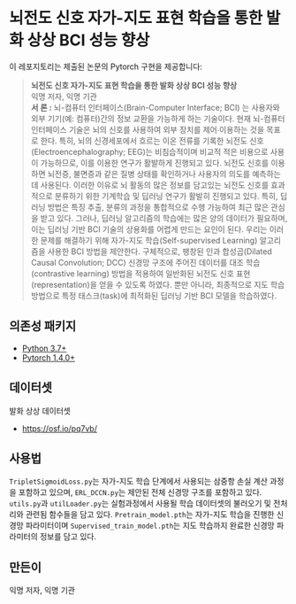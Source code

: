 # 뇌전도 신호 자가-지도 표현 학습을 통한 발화 상상 BCI 성능 향상

이 레포지토리는 제출된 논문의 Pytorch 구현을 제공합니다:
> **뇌전도 신호 자가-지도 표현 학습을 통한 발화 상상 BCI 성능 향상**<br>
> 익명 저자, 익명 기관<br>
> **서 론 :** 뇌-컴퓨터 인터페이스(Brain-Computer Interface; BCI) 는 사용자와 외부 기기(예: 컴퓨터)간의 정보 교환을 가능하게 하는 기술이다. 현재 뇌-컴퓨터 인터페이스 기술은 뇌의 신호를 사용하여 외부 장치를 제어∙이용하는 것을 목표로 한다. 특히, 뇌의 신경세포에서 흐르는 이온 전류를 기록한 뇌전도 신호(Electroencephalography; EEG)는 비침습적이며 비교적 적은 비용으로 사용이 가능하므로, 이를 이용한 연구가 활발하게 진행되고 있다. 뇌전도 신호를 이용하면 뇌전증, 불면증과 같은 질병 상태를 확인하거나 사용자의 의도를 예측하는데 사용된다.
  이러한 이유로 뇌 활동의 많은 정보를 담고있는 뇌전도 신호를 효과적으로 분류하기 위한 기계학습 및 딥러닝 연구가 활발히 진행되고 있다. 특히, 딥러닝 방법은 특징 추출, 분류의 과정을 통합적으로 수행 가능하여 최근 많은 관심을 받고 있다. 그러나,  딥러닝 알고리즘의 학습에는 많은 양의 데이터가 필요하며, 이는 딥러닝 기반 BCI 기술의 상용화를 어렵게 만드는 요인이 된다.
  우리는 이러한 문제를 해결하기 위해 자가-지도 학습(Self-supervised Learning) 알고리즘을 사용한 BCI 방법을 제안한다. 구체적으로, 팽창된 인과 합성곱(Dilated Causal Convolution; DCC) 신경망 구조에 주어진 데이터를 대조 학습(contrastive learning) 방법을 적용하여 일반화된 뇌전도 신호 표현(representation)을 얻을 수 있도록 하였다. 뿐만 아니라, 최종적으로 지도 학습 방법으로 특정 태스크(task)에 최적화된 딥러닝 기반 BCI 모델을 학습하였다.

## 의존성 패키지
* [Python 3.7+](https://www.continuum.io/downloads)
* [Pytorch 1.4.0+](https://pytorch.org//)

## 데이터셋
발화 상상 데이터셋
* https://osf.io/pq7vb/

## 사용법
`TripletSigmoidLoss.py`는 자가-지도 학습 단계에서 사용되는 삼중항 손실 계산 과정을 포함하고 있으며, `ERL_DCCN.py`는 제안된 전체 신경망 구조를 포함하고 있다. `utils.py`과 `utilLoader.py`는 실험과정에서 사용될 학습 데이터셋의 불러오기 및 전처리와 관련됨 함수들을 담고 있다. `Pretrain_model.pth`는 자가-지도 학습을 진행한 신경망 파라미터이며 `Supervised_train_model.pth`는 지도 학습까지 완료한 신경망 파라미터의 정보를 담고 있다.

## 만든이
익명 저자, 익명 기관
